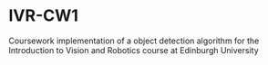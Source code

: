 IVR-CW1
=======

Coursework implementation of a object detection algorithm for the Introduction to Vision and Robotics course at Edinburgh University
